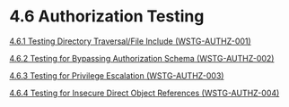 # 4.6 Authorization Testing

[4.6.1 Testing Directory Traversal/File Include (WSTG-AUTHZ-001)](4.6.1_Testing_Directory_Traversal_File_Include_WSTG-AUTHZ-001.md)

[4.6.2 Testing for Bypassing Authorization Schema (WSTG-AUTHZ-002)](4.6.2_Testing_for_Bypassing_Authorization_Schema_WSTG-AUTHZ-002.md)

[4.6.3 Testing for Privilege Escalation (WSTG-AUTHZ-003)](4.6.3_Testing_for_Privilege_Escalation_WSTG-AUTHZ-003.md)

[4.6.4 Testing for Insecure Direct Object References (WSTG-AUTHZ-004)](4.6.4_Testing_for_Insecure_Direct_Object_References_WSTG-AUTHZ-004.md)
